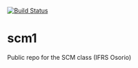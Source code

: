 [![Build Status](https://snap-ci.com/dwolff/scm1/branch/master/build_image)](https://snap-ci.com/dwolff/scm1/branch/master)

# scm1
Public repo for the SCM class (IFRS Osorio)
